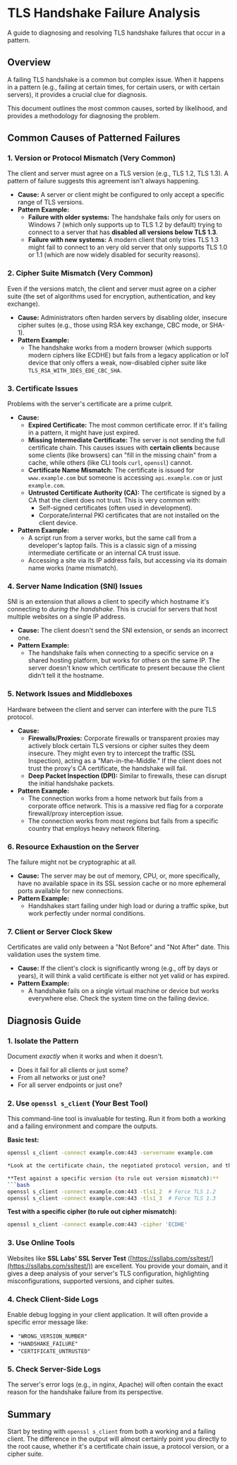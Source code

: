 # TLS Handshake Failure Analysis

A guide to diagnosing and resolving TLS handshake failures that occur in a pattern.

## Overview

A failing TLS handshake is a common but complex issue. When it happens in a pattern (e.g., failing at certain times, for certain users, or with certain servers), it provides a crucial clue for diagnosis.

This document outlines the most common causes, sorted by likelihood, and provides a methodology for diagnosing the problem.

## Common Causes of Patterned Failures

### 1. Version or Protocol Mismatch (Very Common)
The client and server must agree on a TLS version (e.g., TLS 1.2, TLS 1.3). A pattern of failure suggests this agreement isn't always happening.

- **Cause:** A server or client might be configured to only accept a specific range of TLS versions.
- **Pattern Example:**
  - **Failure with older systems:** The handshake fails only for users on Windows 7 (which only supports up to TLS 1.2 by default) trying to connect to a server that has **disabled all versions below TLS 1.3**.
  - **Failure with new systems:** A modern client that only tries TLS 1.3 might fail to connect to an very old server that only supports TLS 1.0 or 1.1 (which are now widely disabled for security reasons).

### 2. Cipher Suite Mismatch (Very Common)
Even if the versions match, the client and server must agree on a cipher suite (the set of algorithms used for encryption, authentication, and key exchange).

- **Cause:** Administrators often harden servers by disabling older, insecure cipher suites (e.g., those using RSA key exchange, CBC mode, or SHA-1).
- **Pattern Example:**
  - The handshake works from a modern browser (which supports modern ciphers like ECDHE) but fails from a legacy application or IoT device that only offers a weak, now-disabled cipher suite like `TLS_RSA_WITH_3DES_EDE_CBC_SHA`.

### 3. Certificate Issues
Problems with the server's certificate are a prime culprit.

- **Cause:**
  - **Expired Certificate:** The most common certificate error. If it's failing in a pattern, it might have just expired.
  - **Missing Intermediate Certificate:** The server is not sending the full certificate chain. This causes issues with **certain clients** because some clients (like browsers) can "fill in the missing chain" from a cache, while others (like CLI tools `curl`, `openssl`) cannot.
  - **Certificate Name Mismatch:** The certificate is issued for `www.example.com` but someone is accessing `api.example.com` or just `example.com`.
  - **Untrusted Certificate Authority (CA):** The certificate is signed by a CA that the client does not trust. This is very common with:
    - Self-signed certificates (often used in development).
    - Corporate/internal PKI certificates that are not installed on the client device.
- **Pattern Example:**
  - A script run from a server works, but the same call from a developer's laptop fails. This is a classic sign of a missing intermediate certificate or an internal CA trust issue.
  - Accessing a site via its IP address fails, but accessing via its domain name works (name mismatch).

### 4. Server Name Indication (SNI) Issues
SNI is an extension that allows a client to specify which hostname it's connecting to *during the handshake*. This is crucial for servers that host multiple websites on a single IP address.

- **Cause:** The client doesn't send the SNI extension, or sends an incorrect one.
- **Pattern Example:**
  - The handshake fails when connecting to a specific service on a shared hosting platform, but works for others on the same IP. The server doesn't know which certificate to present because the client didn't tell it the hostname.

### 5. Network Issues and Middleboxes
Hardware between the client and server can interfere with the pure TLS protocol.

- **Cause:**
  - **Firewalls/Proxies:** Corporate firewalls or transparent proxies may actively block certain TLS versions or cipher suites they deem insecure. They might even try to intercept the traffic (SSL Inspection), acting as a "Man-in-the-Middle." If the client does not trust the proxy's CA certificate, the handshake will fail.
  - **Deep Packet Inspection (DPI):** Similar to firewalls, these can disrupt the initial handshake packets.
- **Pattern Example:**
  - The connection works from a home network but fails from a corporate office network. This is a massive red flag for a corporate firewall/proxy interception issue.
  - The connection works from most regions but fails from a specific country that employs heavy network filtering.

### 6. Resource Exhaustion on the Server
The failure might not be cryptographic at all.

- **Cause:** The server may be out of memory, CPU, or, more specifically, have no available space in its SSL session cache or no more ephemeral ports available for new connections.
- **Pattern Example:**
  - Handshakes start failing under high load or during a traffic spike, but work perfectly under normal conditions.

### 7. Client or Server Clock Skew
Certificates are valid only between a "Not Before" and "Not After" date. This validation uses the system time.

- **Cause:** If the client's clock is significantly wrong (e.g., off by days or years), it will think a valid certificate is either not yet valid or has expired.
- **Pattern Example:**
  - A handshake fails on a single virtual machine or device but works everywhere else. Check the system time on the failing device.

## Diagnosis Guide

### 1. Isolate the Pattern
Document *exactly* when it works and when it doesn't.
- Does it fail for all clients or just some?
- From all networks or just one?
- For all server endpoints or just one?

### 2. Use `openssl s_client` (Your Best Tool)
This command-line tool is invaluable for testing. Run it from both a working and a failing environment and compare the outputs.

**Basic test:**
```bash
openssl s_client -connect example.com:443 -servername example.com

*Look at the certificate chain, the negotiated protocol version, and the cipher suite.*

**Test against a specific version (to rule out version mismatch):**
```bash
openssl s_client -connect example.com:443 -tls1_2  # Force TLS 1.2
openssl s_client -connect example.com:443 -tls1_3  # Force TLS 1.3
```

**Test with a specific cipher (to rule out cipher mismatch):**
```bash
openssl s_client -connect example.com:443 -cipher 'ECDHE'
```

### 3. Use Online Tools
Websites like **SSL Labs' SSL Server Test** ([https://ssllabs.com/ssltest/](https://ssllabs.com/ssltest/)) are excellent. You provide your domain, and it gives a deep analysis of your server's TLS configuration, highlighting misconfigurations, supported versions, and cipher suites.

### 4. Check Client-Side Logs
Enable debug logging in your client application. It will often provide a specific error message like:
- `"WRONG_VERSION_NUMBER"`
- `"HANDSHAKE_FAILURE"`
- `"CERTIFICATE_UNTRUSTED"`

### 5. Check Server-Side Logs
The server's error logs (e.g., in nginx, Apache) will often contain the exact reason for the handshake failure from its perspective.

## Summary

Start by testing with `openssl s_client` from both a working and a failing client. The difference in the output will almost certainly point you directly to the root cause, whether it's a certificate chain issue, a protocol version, or a cipher suite.
```